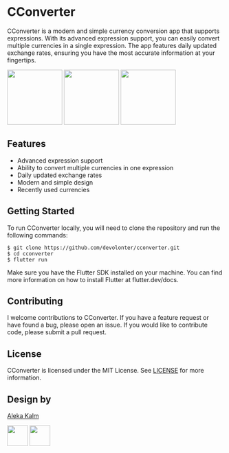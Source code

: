 # CConverter
CConverter is a modern and simple currency conversion app that supports expressions. With its advanced expression support, you can easily convert multiple currencies in a single expression. The app features daily updated exchange rates, ensuring you have the most accurate information at your fingertips.

<img src="https://user-images.githubusercontent.com/225176/173121191-9ef39b13-53db-43c6-9bdb-26b979bff450.png" width=128> <img src="https://user-images.githubusercontent.com/225176/173121188-30053b24-b7dd-4f38-a3a0-0d168d1156c6.png" width=128> <img src="https://user-images.githubusercontent.com/225176/173121184-a938b540-75b3-4ca1-910e-82e53310d55e.png" width=128>


## Features
- Advanced expression support
- Ability to convert multiple currencies in one expression
- Daily updated exchange rates
- Modern and simple design
- Recently used currencies

## Getting Started

To run CConverter locally, you will need to clone the repository and run the following commands:

```shell
$ git clone https://github.com/devolonter/cconverter.git
$ cd cconverter
$ flutter run
```
Make sure you have the Flutter SDK installed on your machine. You can find more information on how to install Flutter at flutter.dev/docs.

## Contributing

I welcome contributions to CConverter. If you have a feature request or have found a bug, please open an issue. If you would like to contribute code, please submit a pull request.

## License

CConverter is licensed under the MIT License. See [LICENSE](https://github.com/devolonter/cconverter/blob/main/LICENSE) for more information.

## Design by
[Aleka Kalm](https://www.behance.net/alekakalm)

<a href="https://apps.apple.com/pl/app/multi-cconverter/id1627810516"><img src="https://user-images.githubusercontent.com/225176/173121357-339c8cc1-fa66-4565-9825-16d01b0b5a2e.png" height=48></a> <a href="https://play.google.com/store/apps/details?id=com.devolonter.cconverter"><img src="https://user-images.githubusercontent.com/225176/173122801-3125d2b3-6a7c-41e5-a837-8cf69ed1677a.png" height=48></a>
